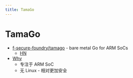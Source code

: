 ```yaml
---
title: TamaGo
---
```


# TamaGo

- [f-secure-foundry/tamago](https://github.com/f-secure-foundry/tamago) - bare metal Go for ARM SoCs
  - [HN](https://news.ycombinator.com/item?id=24576266)
- [Why](https://github.com/f-secure-foundry/tamago/wiki/Frequently-Asked-Questions-(FAQ)#why)
  - 专注于 ARM SoC
  - 无 Linux - 相对更加安全

